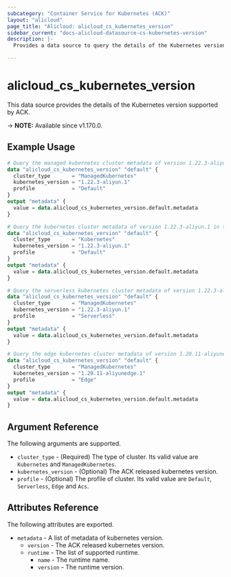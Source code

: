 ```yaml
---
subcategory: "Container Service for Kubernetes (ACK)"
layout: "alicloud"
page_title: "Alicloud: alicloud_cs_kubernetes_version"
sidebar_current: "docs-alicloud-datasource-cs-kubernetes-version"
description: |-
  Provides a data source to query the details of the Kubernetes version supported by ACK.

---
```


# alicloud_cs_kubernetes_version

This data source provides the details of the Kubernetes version supported by ACK.

-> **NOTE:** Available since v1.170.0.

## Example Usage

```terraform
# Query the managed kubernetes cluster metadata of version 1.22.3-aliyun.1 in the region specified by the client.
data "alicloud_cs_kubernetes_version" "default" {
  cluster_type       = "ManagedKubernetes"
  kubernetes_version = "1.22.3-aliyun.1"
  profile            = "Default"
}
output "metadata" {
  value = data.alicloud_cs_kubernetes_version.default.metadata
}
```

```terraform
# Query the kubernetes cluster metadata of version 1.22.3-aliyun.1 in the region specified by the client.
data "alicloud_cs_kubernetes_version" "default" {
  cluster_type       = "Kubernetes"
  kubernetes_version = "1.22.3-aliyun.1"
  profile            = "Default"
}
output "metadata" {
  value = data.alicloud_cs_kubernetes_version.default.metadata
}
```

```terraform
# Query the serverless kubernetes cluster metadata of version 1.22.3-aliyun.1 in the region specified by the client.
data "alicloud_cs_kubernetes_version" "default" {
  cluster_type       = "ManagedKubernetes"
  kubernetes_version = "1.22.3-aliyun.1"
  profile            = "Serverless"
}
output "metadata" {
  value = data.alicloud_cs_kubernetes_version.default.metadata
}
```

```terraform
# Query the edge kubernetes cluster metadata of version 1.20.11-aliyunedge.1 in the region specified by the client.
data "alicloud_cs_kubernetes_version" "default" {
  cluster_type       = "ManagedKubernetes"
  kubernetes_version = "1.20.11-aliyunedge.1"
  profile            = "Edge"
}
output "metadata" {
  value = data.alicloud_cs_kubernetes_version.default.metadata
}
```

## Argument Reference

The following arguments are supported.

* `cluster_type` - (Required) The type of cluster. Its valid value are `Kubernetes` and `ManagedKubernetes`.
* `kubernetes_version` - (Optional) The ACK released kubernetes version. 
* `profile` - (Optional) The profile of cluster. Its valid value are `Default`, `Serverless`, `Edge` and `Acs`.

## Attributes Reference

The following attributes are exported.

* `metadata` - A list of metadata of kubernetes version.
  * `version` - The ACK released kubernetes version. 
  * `runtime` - The list of supported runtime.
    * `name` - The runtime name.
    * `version` - The runtime version.

    